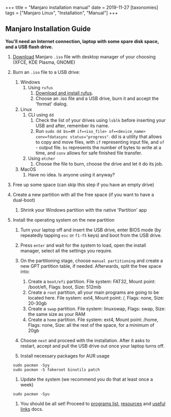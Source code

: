 +++
title = "Manjaro installation manual"
date = 2019-11-27
[taxonomies]
tags = ["Manjaro Linux", "Installation", "Manual"]
+++

## Manjaro Installation Guide

**You'll need an Internet connection, laptop with some spare disk space, and a USB flash drive.**

1. [Download](https://manjaro.org/download/) Manjaro `.iso` file with desktop manager of your choosing (XFCE, KDE Plasma, GNOME)
2. Burn an `.iso` file to a USB drive:

   1. Windows
      1. Using `rufus`
         1. [Download and install rufus](https://rufus.ie/).
         2. Choose an .iso file and a USB drive, burn it and accept the 'format' dialog.
   2. Linux
      1. CLI using `dd`
         1. Check the list of your drives using `lsblk` before inserting your USB and after, remember its name.
         2. Run `sudo dd bs=4M if=<iso_file> of=<device_name> conv=fdatasync status="progress"`. dd is a utility that allows to copy and move files, with `if` representing input file, and `of` - output file. `bs` represents the number of bytes to write at a time, and `conv` allows for safe finished file transfer.
      2. Using `etcher`
         1. Choose the file to burn, choose the drive and let it do its job.
   3. MacOS
      1. Have no idea. Is anyone using it anyway?
3. Free up some space (can skip this step if you have an empty drive)
4. Create a new partition with all the free space (if you want to have a dual-boot)

   1. Shrink your Windows partition with the native 'Partition' app
5. Install the operating system on the new partition

   1. Turn your laptop off and insert the USB drive, enter BIOS mode (by repeatedly tapping `esc` or `f1-f5` keys) and boot from the USB drive.
   2. Press `enter` and wait for the system to load, open the install manager, select all the settings you require.
   3. On the partitioning stage, choose `manual partitioning` and create a new GPT partition table, if needed. Afterwards, split the free space into:

      1. Create a `boot/efi` partition. File system: FAT32, Mount point: /boot/efi, Flags: boot, Size: 512mib
      2. Create a `root` partition, all your main programs are going to be located here. File system: ext4, Mount point: /, Flags: none, Size: 20-30gb
      3. Create a `swap` partition. File system: linuxswap, Flags: swap, Size: the same size as your RAM
      4. Create a `home` partition. File system: ext4, Mount point: /home, Flags: none, Size: all the rest of the space, for a minimum of 20gb
   4. Choose `next` and proceed with the installation. After it asks to restart, accept and pull the USB drive out once your laptop turns off.
   5. Install necessary packages for AUR usage

   ```shell
   sudo pacman -Syy
   sudo pacman -S fakeroot binutils patch
   ```
   1. Update the system (we recommend you do that at least once a week)

   ```shell
   sudo pacman -Syu
   ```
   1. You should be all set! Proceed to [programs list](@/articles/programs.md), [resources](@/articles/resources.md) and [useful links](@/articles/useful-links.md) docs.
